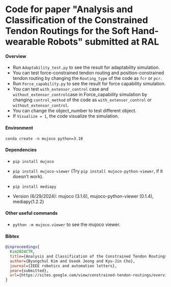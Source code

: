 # Code for paper "Analysis and Classification of the Constrained Tendon Routings for the Soft Hand-wearable Robots" submitted at RAL
#### Overview
- Run ``Adaptability_test.py`` to see the result for adaptability simulation.
- You can test force-constrained tendon routing and position-constrained tendon routing by changing the ``Routing_type`` of the code as ``fcr`` or ``pcr``. 
- Run ``Force_capability.py`` to see the result for force capability simulation.
- You can test ``with_extensor_control`` case and ``without_extensor_control``case in Force_capability simulation by changing ``control_method`` of the code as ``with_extensor_control`` or ``without_extensor_control``.
- You can change the object_number to test different object.
- If ``Visualize = 1``, the code visualize the simulation. 

#### Environment
`conda create -n mujoco python=3.10`

#### Dependencies
- `pip install mujoco`
- `pip install mujoco-viewer` (Try `pip install mujoco-python-viewer`, if it doesn't work).
- `pip install mediapy`

- Version (6/29/2024): mujoco (3.1.6), mujoco-python-viewer (0.1.4), mediapy(1.2.2)

#### Other useful commands
- `python -m mujoco.viewer` to see the mujoco viewer.

#### Bibtex
``` bibtex
@inproceedings{
  Kim2024CTR,
  title={Analysis and Classification of the Constrained Tendon Routings for the Soft Hand-wearable Robots},
  author={Byungchul Kim and Useok Jeong and Kyu-Jin Cho},
  journal={IEEE robotics and automation letters},
  year={submitted},
  url={https://sites.google.com/view/constrained-tendon-routings/overview}
}